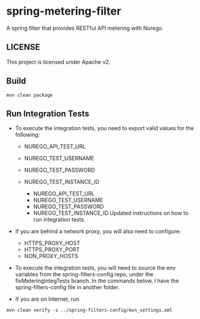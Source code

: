 # spring-metering-filter

A spring filter that provides RESTful API metering with Nurego.

## LICENSE
This project is licensed under Apache v2.

## Build

```unix
mvn clean package
```
## Run Integration Tests

* To execute the integration tests, you need to export valid values for the following:

  * NUREGO_API_TEST_URL
  * NUREGO_TEST_USERNAME
  * NUREGO_TEST_PASSWORD
  * NUREGO_TEST_INSTANCE_ID

	* NUREGO_API_TEST_URL
	* NUREGO_TEST_USERNAME
	* NUREGO_TEST_PASSWORD
	* NUREGO_TEST_INSTANCE_ID
Updated instructions on how to run integration tests.
* If you are behind a network proxy, you will also need to configure:
  * HTTPS_PROXY_HOST
  * HTTPS_PROXY_PORT
  * NON_PROXY_HOSTS

* To execute the integration tests, you will need to source the env variables from the spring-filters-config repo, under the fixMeteringIntegTests branch. In the commands below, I have the spring-filters-config file in another folder.

* If you are on Internet, run 
```unix 
mvn clean verify -s ../spring-filters-config/mvn_settings.xml 
```
